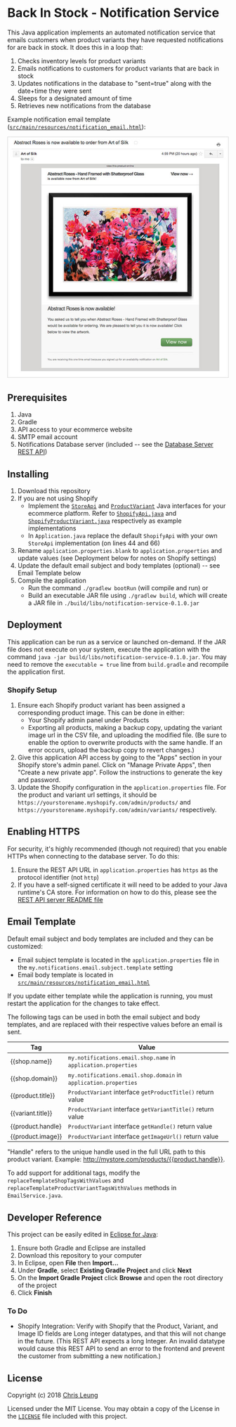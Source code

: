 # Back In Stock - Notification Service

This Java application implements an automated notification service that emails customers when product variants they have requested notifications for are back in stock. It does this in a loop that:
1. Checks inventory levels for product variants
2. Emails notifications to customers for product variants that are back in stock
3. Updates notifications in the database to "sent=true" along with the date+time they were sent
4. Sleeps for a designated amount of time
5. Retrieves new notifications from the database

Example notification email template ([`src/main/resources/notification_email.html`](src/main/resources/notification_email.html)):

![Example Email Notification](doc/sample.jpg "Sample Email Notification")

## Prerequisites

1. Java
2. Gradle
3. API access to your ecommerce website
4. SMTP email account
5. Notifications Database server (included -- see the [Database Server REST API](../RestApi))

## Installing

1. Download this repository
2. If you are not using Shopify
    * Implement the [`StoreApi`](../Objects/src/main/java/com/chrisleung/notifications/objects/StoreApi.java) and [`ProductVariant`](../Objects/src/main/java/com/chrisleung/notifications/objects/ProductVariant.java) Java interfaces for your ecommerce platform. Refer to [`ShopifyApi.java`](src/main/java/com/chrisleung/notifications/service/ShopifyApi.java) and [`ShopifyProductVariant.java`](src/main/java/com/chrisleung/notifications/service/ShopifyProductVariant.java) respectively as example implementations
    * In `Application.java` replace the default `ShopifyApi` with your own `StoreApi` implementation (on lines 44 and 66)
5. Rename `application.properties.blank` to `application.properties` and update values (see Deployment below for notes on Shopify settings)
6. Update the default email subject and body templates (optional) -- see Email Template below
7. Compile the application
    * Run the command `./gradlew bootRun` (will compile and run) or
    * Build an executable JAR file using `./gradlew build`, which will create a JAR file in `./build/libs/notification-service-0.1.0.jar`

## Deployment

This application can be run as a service or launched on-demand. If the JAR file does not execute on your system, execute the application with the command `java -jar build/libs/notification-service-0.1.0.jar`. You may need to remove the `executable = true` line from `build.gradle` and recompile the application first.

### Shopify Setup
1. Ensure each Shopify product variant has been assigned a corresponding product image. This can be done in either:
    * Your Shopify admin panel under Products
    * Exporting all products, making a backup copy, updating the variant image url in the CSV file, and uploading the modified file. (Be sure to enable the option to overwrite products with the same handle. If an error occurs, upload the backup copy to revert changes.)
2. Give this application API access by going to the "Apps" section in your Shopify store's admin panel. Click on "Manage Private Apps", then "Create a new private app". Follow the instructions to generate the key and password.
3. Update the Shopify configuration in the `application.properties` file. For the product and variant url settings, it should be `https://yourstorename.myshopify.com/admin/products/` and `https://yourstorename.myshopify.com/admin/variants/` respectively.

## Enabling HTTPS

For security, it's highly recommended (though not required) that you enable HTTPs when connecting to the database server. To do this:
1. Ensure the REST API URL in `application.properties` has `https` as the protocol identifier (not `http`)
2. If you have a self-signed certificate it will need to be added to your Java runtime's CA store. For information on how to do this, please see the [REST API server README file](../RestApi/README.md)

## Email Template

Default email subject and body templates are included and they can be customized:
* Email subject template is located in the `application.properties` file in the `my.notifications.email.subject.template` setting
* Email body template is located in [`src/main/resources/notification_email.html`](src/main/resources/notification_email.html)

If you update either template while the application is running, you must restart the application for the changes to take effect.

The following tags can be used in both the email subject and body templates, and are replaced with their respective values before an email is sent.

| Tag               | Value                                                            |
|-------------------|------------------------------------------------------------------|
| {{shop.name}}     | `my.notifications.email.shop.name` in `application.properties`   |
| {{shop.domain}}   | `my.notifications.email.shop.domain` in `application.properties` |
| {{product.title}} | `ProductVariant` interface `getProductTitle()` return value      |
| {{variant.title}} | `ProductVariant` interface `getVariantTitle()` return value      |
| {{product.handle} | `ProductVariant` interface `getHandle()` return value            |
| {{product.image}} | `ProductVariant` interface `getImageUrl()` return value          |

"Handle" refers to the unique handle used in the full URL path to this product variant. Example: http://mystore.com/products/{{product.handle}}.

To add support for additional tags, modify the `replaceTemplateShopTagsWithValues` and `replaceTemplateProductVariantTagsWithValues` methods in `EmailService.java`.

## Developer Reference

This project can be easily edited in [Eclipse for Java](http://www.eclipse.org/downloads/eclipse-packages/):
1. Ensure both Gradle and Eclipse are installed
2. Download this repository to your computer
3. In Eclipse, open **File** then **Import...**
4. Under **Gradle**, select **Existing Gradle Project** and click **Next**
5. On the **Import Gradle Project** click **Browse** and open the root directory of the project
6. Click **Finish**

### To Do

* Shopify Integration: Verify with Shopify that the Product, Variant, and Image ID fields are Long integer datatypes, and that this will not change in the future. (This REST API expects a long Integer. An invalid datatype would cause this REST API to send an error to the frontend and prevent the customer from submitting a new notification.)

## License

Copyright (c) 2018 [Chris Leung](https://github.com/chrislzm)

Licensed under the MIT License. You may obtain a copy of the License in the [`LICENSE`](LICENSE) file included with this project.
